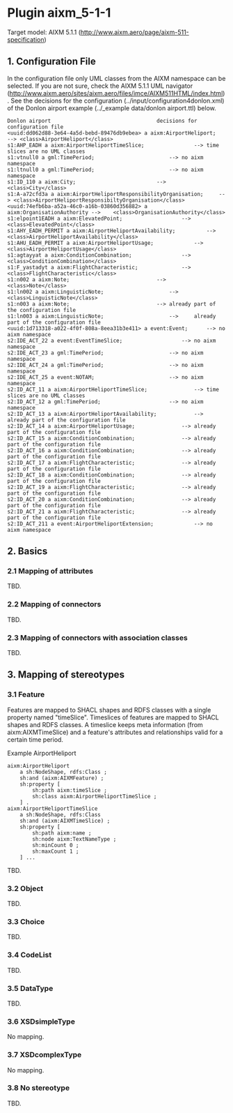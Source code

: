 # Plugin aixm_5-1-1

Target model: AIXM 5.1.1 (http://www.aixm.aero/page/aixm-511-specification)

## 1. Configuration File

In the configuration file only UML classes from the AIXM namespace can be selected. If you are not sure, check the AIXM 5.1.1 UML navigator (http://www.aixm.aero/sites/aixm.aero/files/imce/AIXM511HTML/index.html). 
See the decisions for the configuration (../input/configuration4donlon.xml) of the Donlon airport example (../\_example data/donlon airport.ttl) below.

	Donlon airport									decisions for configuration file
	<uuid:dd062d88-3e64-4a5d-bebd-89476db9ebea> a aixm:AirportHeliport; 	-->	<class>AirportHeliport</class>
	s1:AHP_EADH a aixm:AirportHeliportTimeSlice;				-->	time slices are no UML classes
	s1:vtnull0 a gml:TimePeriod;						-->	no aixm namespace
	s1:ltnull0 a gml:TimePeriod;						-->	no aixm namespace
	s1:ID_110 a aixm:City;							-->	<class>City</class>
	s1:A-a72cfd3a a aixm:AirportHeliportResponsibilityOrganisation;		-->	<class>AirportHeliportResponsibiltyOrganisation</class>
	<uuid:74efb6ba-a52a-46c0-a16b-03860d356882> a aixm:OrganisationAuthority -->	<class>OrganisationAuthority</class>
	s1:elpoint1EADH a aixm:ElevatedPoint;					-->	<class>ElevatedPoint</class>
	s1:AHY_EADH_PERMIT a aixm:AirportHeliportAvailability;			-->	<class>AirportHeliportAvailability</class>
	s1:AHU_EADH_PERMIT a aixm:AirportHeliportUsage;				-->	<class>AirportHeliportUsage</class>
	s1:agtayyat a aixm:ConditionCombination;				-->	<class>ConditionCombination</class>
	s1:F_yastadyt a aixm:FlightCharacteristic;				-->	<class>FlightCharacteristic</class>
	s1:n002 a aixm:Note;							-->	<class>Note</class>
	s1:ln002 a aixm:LinguisticNote;						-->	<class>LinguisticNote</class>
	s1:n003 a aixm:Note;							-->	already part of the configuration file
	s1:ln003 a aixm:LinguisticNote;						--> 	already part of the configuration file
	<uuid:1d713318-a022-4f0f-808a-8eea31b3e411> a event:Event;		-->	no aixm namespace
	s2:IDE_ACT_22 a event:EventTimeSlice;					-->	no aixm namespace
	s2:IDE_ACT_23 a gml:TimePeriod;						-->	no aixm namespace
	s2:IDE_ACT_24 a gml:TimePeriod;						-->	no aixm namespace
	s2:IDE_ACT_25 a event:NOTAM;						-->	no aixm namespace
	s2:ID_ACT_11 a aixm:AirportHeliportTimeSlice;				-->	time slices are no UML classes
	s2:ID_ACT_12 a gml:TimePeriod;						-->	no aixm namespace
	s2:ID_ACT_13 a aixm:AirportHeliportAvailability;			-->	already part of the configuration file
	s2:ID_ACT_14 a aixm:AirportHeliportUsage;				-->	already part of the configuration file
	s2:ID_ACT_15 a aixm:ConditionCombination;				-->	already part of the configuration file
	s2:ID_ACT_16 a aixm:ConditionCombination;				-->	already part of the configuration file
	s2:ID_ACT_17 a aixm:FlightCharacteristic;				-->	already part of the configuration file
	s2:ID_ACT_18 a aixm:ConditionCombination;				-->	already part of the configuration file
	s2:ID_ACT_19 a aixm:FlightCharacteristic;				-->	already part of the configuration file
	s2:ID_ACT_20 a aixm:ConditionCombination;				-->	already part of the configuration file
	s2:ID_ACT_21 a aixm:FlightCharacteristic;				-->	already part of the configuration file
	s2:ID_ACT_211 a event:AirportHeliportExtension;				-->	no aixm namespace

## 2. Basics

### 2.1 Mapping of attributes

TBD.

### 2.2 Mapping of connectors

TBD.

### 2.3 Mapping of connectors with association classes

TBD.

## 3. Mapping of stereotypes

### 3.1 Feature

Features are mapped to SHACL shapes and RDFS classes with a single property named "timeSlice".
Timeslices of features are mapped to SHACL shapes and RDFS classes. A timeslice keeps meta information (from aixm:AIXMTimeSlice) and a feature's attributes and relationships valid for a certain time period. 

Example AirportHeliport
	
	aixm:AirportHeliport
		a sh:NodeShape, rdfs:Class ;
		sh:and (aixm:AIXMFeature) ;
		sh:property [ 
			sh:path aixm:timeSlice ;
			sh:class aixm:AirportHeliportTimeSlice ;
		] .
	aixm:AirportHeliportTimeSlice
		a sh:NodeShape, rdfs:Class
		sh:and (aixm:AIXMTimeSlice) ;
		sh:property [
			sh:path aixm:name ;
			sh:node aixm:TextNameType ;
			sh:minCount 0 ;
			sh:maxCount 1 ;
		] ...
		
TBD.

### 3.2 Object

TBD.

### 3.3 Choice

TBD.

### 3.4 CodeList

TBD.

### 3.5 DataType

TBD.

### 3.6 XSDsimpleType

No mapping.

### 3.7 XSDcomplexType

No mapping.

### 3.8 No stereotype

TBD.
